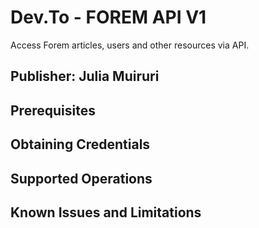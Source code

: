 # Dev.To - FOREM API V1
Access Forem articles, users and other resources via API. 

## Publisher: Julia Muiruri

## Prerequisites


## Obtaining Credentials


## Supported Operations


## Known Issues and Limitations
